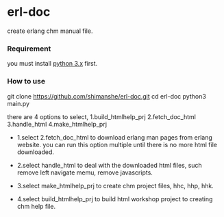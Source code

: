 # erl-doc
create erlang chm manual file.

### Requirement
you must install [python 3.x](https://www.python.org/downloads/) first.

### How to use
git clone https://github.com/shimanshe/erl-doc.git
cd erl-doc
python3 main.py

there are 4 options to select,
1.build_htmlhelp_prj
2.fetch_doc_html
3.handle_html
4.make_htmlhelp_prj

* 1.select 2.fetch_doc_html to download erlang man pages from erlang website.
you can run this option multiple until there is no more html file downloaded.

* 2.select handle_html to deal with the downloaded html files, such remove left navigate memu, remove javascripts.

* 3.select make_htmlhelp_prj to create chm project files, hhc, hhp, hhk.
* 4.select build_htmlhelp_prj to build html workshop project to creating chm help file.